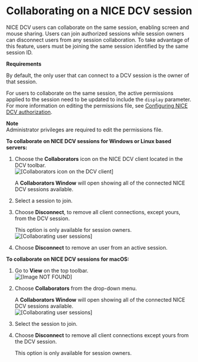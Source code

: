 # Collaborating on a NICE DCV session<a name="managing-sessions-session-collaboration"></a>

NICE DCV users can collaborate on the same session, enabling screen and mouse sharing\. Users can join authorized sessions while session owners can disconnect users from any session collaboration\. To take advantage of this feature, users must be joining the same session identified by the same session ID\.

**Requirements**

By default, the only user that can connect to a DCV session is the owner of that session\.

For users to collaborate on the same session, the active permissions applied to the session need to be updated to include the `display` parameter\. For more information on editing the permissions file, see [ Configuring NICE DCV authorization](https://docs.aws.amazon.com/dcv/latest/adminguide/security-authorization.html)\.

**Note**  
Administrator privileges are required to edit the permissions file\.

**To collaborate on NICE DCV sessions for Windows or Linux based servers:**

1. Choose the **Collaborators** icon on the NICE DCV client located in the DCV toolbar\.  
![\[Collaborators icon on the DCV client\]](http://docs.aws.amazon.com/dcv/latest/userguide/images/collaboration.png)

   A **Collaborators Window** will open showing all of the connected NICE DCV sessions available\.

1. Select a session to join\.

1. Choose **Disconnect**, to remove all client connections, except yours, from the DCV session\.

   This option is only available for session owners\.  
![\[Collaborating user sessions\]](http://docs.aws.amazon.com/dcv/latest/userguide/images/collaboration-users.png)

1. Choose **Disconnect** to remove an user from an active session\.

**To collaborate on NICE DCV sessions for macOS:**

1. Go to **View** on the top toolbar\.  
![\[Image NOT FOUND\]](http://docs.aws.amazon.com/dcv/latest/userguide/images/MACDropDown.png)

1. Choose **Collaborators** from the drop\-down menu\.

   A **Collaborators Window** will open showing all of the connected NICE DCV sessions available\.  
![\[Collaborating user sessions\]](http://docs.aws.amazon.com/dcv/latest/userguide/images/collaboration-users.png)

1. Select the session to join\.

1. Choose **Disconnect** to remove all client connections except yours from the DCV session\.

   This option is only available for session owners\.